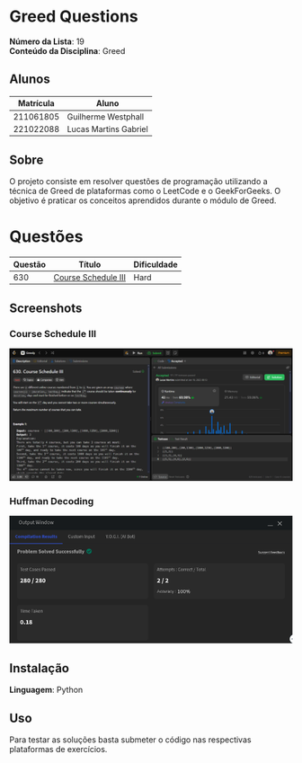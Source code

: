 # Greed Questions

**Número da Lista**: 19<br>
**Conteúdo da Disciplina**: Greed<br>

## Alunos

| Matrícula | Aluno                 |
| --------- | --------------------- |
| 211061805 | Guilherme Westphall   |
| 221022088 | Lucas Martins Gabriel |

## Sobre 
O projeto consiste em resolver questões de programação utilizando a técnica de Greed de plataformas como o LeetCode e o GeekForGeeks. O objetivo é praticar os conceitos aprendidos durante o módulo de Greed.

# Questões

| Questão          | Título                                                                                                                                               | Dificuldade |
| ---------------- | ---------------------------------------------------------------------------------------------------------------------------------------------------- | ----------- |
| 630               | [Course Schedule III](https://leetcode.com/problems/course-schedule-iii/)                                                                          | Hard        |

## Screenshots

### Course Schedule III

![630](./assets/630.png)

### Huffman Decoding

![Huffman](./assets/huffman.png)


## Instalação 
**Linguagem**: Python<br>

## Uso 
Para testar as soluções basta submeter o código nas respectivas plataformas de exercícios.



